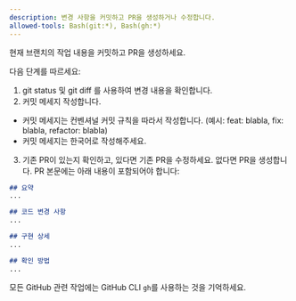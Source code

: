 ```yaml
---
description: 변경 사항을 커밋하고 PR을 생성하거나 수정합니다.
allowed-tools: Bash(git:*), Bash(gh:*)
---
```


현재 브랜치의 작업 내용을 커밋하고 PR을 생성하세요.

다음 단계를 따르세요:
1. git status 및 git diff 를 사용하여 변경 내용을 확인합니다.
2. 커밋 메세지 작성합니다.
  - 커밋 메세지는 컨벤셔널 커밋 규칙을 따라서 작성합니다. (예시: feat: blabla, fix: blabla, refactor: blabla)
  - 커밋 메세지는 한국어로 작성해주세요.
3. 기존 PR이 있는지 확인하고, 있다면 기존 PR을 수정하세요. 없다면 PR을 생성합니다. PR 본문에는 아래 내용이 포함되어야 합니다:
  ```markdown
  ## 요약
  ...

  ## 코드 변경 사항
  ...

  ## 구현 상세
  ...

  ## 확인 방법
  ...
  ```

모든 GitHub 관련 작업에는 GitHub CLI `gh`를 사용하는 것을 기억하세요.
